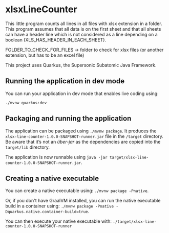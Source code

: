 # xlsxLineCounter

This little program counts all lines in all files with xlsx extension in a folder. This program assumes that all data is on the first sheet and
 that all sheets can have a header line which is not considered as a line depending on a boolean (XLS_HAS_HEADER_IN_EACH_SHEET).
 
 FOLDER_TO_CHECK_FOR_FILES -> folder to check for xlsx files (or another extension, but has to be an excel file)

This project uses Quarkus, the Supersonic Subatomic Java Framework.

## Running the application in dev mode

You can run your application in dev mode that enables live coding using:
```
./mvnw quarkus:dev
```

## Packaging and running the application

The application can be packaged using `./mvnw package`.
It produces the `xlsx-line-counter-1.0.0-SNAPSHOT-runner.jar` file in the `/target` directory.
Be aware that it’s not an _über-jar_ as the dependencies are copied into the `target/lib` directory.

The application is now runnable using `java -jar target/xlsx-line-counter-1.0.0-SNAPSHOT-runner.jar`.

## Creating a native executable

You can create a native executable using: `./mvnw package -Pnative`.

Or, if you don't have GraalVM installed, you can run the native executable build in a container using: `./mvnw package -Pnative -Dquarkus.native.container-build=true`.

You can then execute your native executable with: `./target/xlsx-line-counter-1.0.0-SNAPSHOT-runner`

